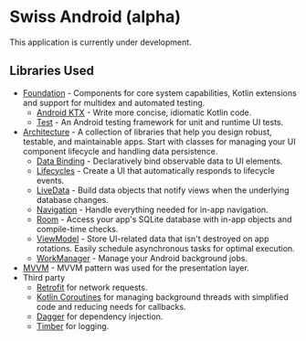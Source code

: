 # Swiss Android (alpha)

This application is currently under development.

Libraries Used
--------------
* [Foundation][0] - Components for core system capabilities, Kotlin extensions and support for
  multidex and automated testing.
  * [Android KTX][2] - Write more concise, idiomatic Kotlin code.
  * [Test][3] - An Android testing framework for unit and runtime UI tests.
* [Architecture][4] - A collection of libraries that help you design robust, testable, and
  maintainable apps. Start with classes for managing your UI component lifecycle and handling data
  persistence.
  * [Data Binding][5] - Declaratively bind observable data to UI elements.
  * [Lifecycles][6] - Create a UI that automatically responds to lifecycle events.
  * [LiveData][7] - Build data objects that notify views when the underlying database changes.
  * [Navigation][8] - Handle everything needed for in-app navigation.
  * [Room][9] - Access your app's SQLite database with in-app objects and compile-time checks.
  * [ViewModel][10] - Store UI-related data that isn't destroyed on app rotations. Easily schedule
     asynchronous tasks for optimal execution.
  * [WorkManager][11] - Manage your Android background jobs.
* [MVVM][12] - MVVM pattern was used for the presentation layer.
* Third party
  * [Retrofit][15] for network requests.
  * [Kotlin Coroutines][16] for managing background threads with simplified code and reducing needs for callbacks.
  * [Dagger][17] for dependency injection.
  * [Timber][18] for logging.



[0]: https://developer.android.com/jetpack/components
[2]: https://developer.android.com/kotlin/ktx
[3]: https://developer.android.com/training/testing/
[4]: https://developer.android.com/jetpack/arch/
[5]: https://developer.android.com/topic/libraries/data-binding/
[6]: https://developer.android.com/topic/libraries/architecture/lifecycle
[7]: https://developer.android.com/topic/libraries/architecture/livedata
[8]: https://developer.android.com/topic/libraries/architecture/navigation/
[9]: https://developer.android.com/topic/libraries/architecture/room
[10]: https://developer.android.com/topic/libraries/architecture/viewmodel
[11]: https://developer.android.com/topic/libraries/architecture/workmanager
[12]: https://developer.android.com/jetpack/docs/guide
[15]: https://square.github.io/retrofit/
[16]: https://kotlinlang.org/docs/reference/coroutines-overview.html
[17]: https://developer.android.com/training/dependency-injection/dagger-android
[18]: https://github.com/JakeWharton/timber



